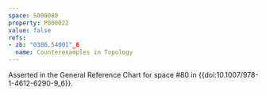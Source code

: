 ```yaml
---
space: S000080
property: P000022
value: false
refs:
- zb: "0386.54001"_6
  name: Counterexamples in Topology
---
```


Asserted in the General Reference Chart for space #80 in
{{doi:10.1007/978-1-4612-6290-9_6}}.
